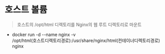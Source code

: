 # 호스트 볼륨
> 호스트의 /opt/html 디렉토리를 Nginx의 웹 루트 디렉토리로 마운트<br>
  * docker run -d --name nginx -v <br>/opt/html(호스트디렉토리경로):/usr/share/nginx/html(컨테이너디렉토리경로) nginx
